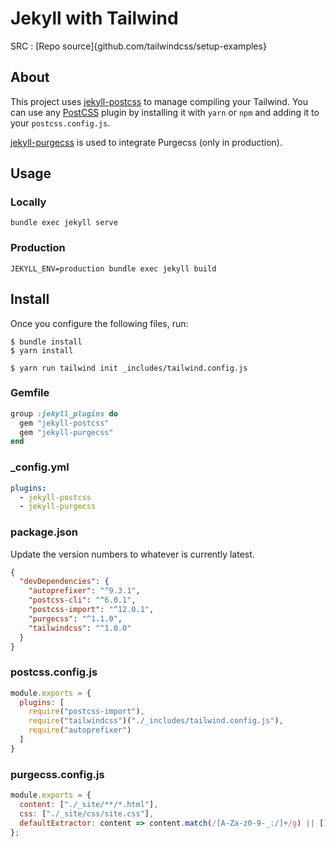 # Jekyll with Tailwind

SRC : [Repo source]{github.com/tailwindcss/setup-examples}

## About

This project uses [jekyll-postcss](https://github.com/mhanberg/jekyll-postcss) to manage compiling your Tailwind. You can use any [PostCSS](https://postcss.org) plugin by installing it with `yarn` or `npm` and adding it to your `postcss.config.js`.

[jekyll-purgecss](https://github.com/mhanberg/jekyll-purgecss) is used to integrate Purgecss (only in production).

## Usage

### Locally

`bundle exec jekyll serve`

### Production

`JEKYLL_ENV=production bundle exec jekyll build`

## Install

Once you configure the following files, run:

```shell
$ bundle install
$ yarn install

$ yarn run tailwind init _includes/tailwind.config.js
```

### Gemfile

```ruby
group :jekyll_plugins do
  gem "jekyll-postcss"
  gem "jekyll-purgecss"
end
```

### _config.yml

```yaml
plugins:
  - jekyll-postcss
  - jekyll-purgecss
```

### package.json

Update the version numbers to whatever is currently latest.

```json
{
  "devDependencies": {
    "autoprefixer": "^9.3.1",
    "postcss-cli": "^6.0.1",
    "postcss-import": "^12.0.1",
    "purgecss": "^1.1.0",
    "tailwindcss": "^1.0.0"
  }
}
```

### postcss.config.js

```javascript
module.exports = {
  plugins: [
    require("postcss-import"),
    require("tailwindcss")("./_includes/tailwind.config.js"),
    require("autoprefixer")
  ]
}
```

### purgecss.config.js

```javascript
module.exports = {
  content: ["./_site/**/*.html"],
  css: ["./_site/css/site.css"],
  defaultExtractor: content => content.match(/[A-Za-z0-9-_:/]+/g) || []
};
```


